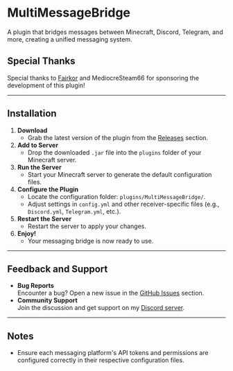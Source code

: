 # MultiMessageBridge

A plugin that bridges messages between Minecraft, Discord, Telegram, and more, creating a unified messaging system.

## Special Thanks
Special thanks to [Fairkor](https://discord.gg/fairkor) and MediocreSteam66 for sponsoring the development of this plugin!

---

## Installation

1. **Download**
    - Grab the latest version of the plugin from the [Releases](#) section.
2. **Add to Server**
    - Drop the downloaded `.jar` file into the `plugins` folder of your Minecraft server.
3. **Run the Server**
    - Start your Minecraft server to generate the default configuration files.
4. **Configure the Plugin**
    - Locate the configuration folder: `plugins/MultiMessageBridge/`.
    - Adjust settings in `config.yml` and other receiver-specific files (e.g., `Discord.yml`, `Telegram.yml`, etc.).
5. **Restart the Server**
    - Restart the server to apply your changes.
6. **Enjoy!**
    - Your messaging bridge is now ready to use.

---

## Feedback and Support

- **Bug Reports**  
  Encounter a bug? Open a new issue in the [GitHub Issues](#) section.
- **Community Support**  
  Join the discussion and get support on my [Discord server](https://discord.gg/bQaHEXTVHB).

---

## Notes
- Ensure each messaging platform's API tokens and permissions are configured correctly in their respective configuration files.

